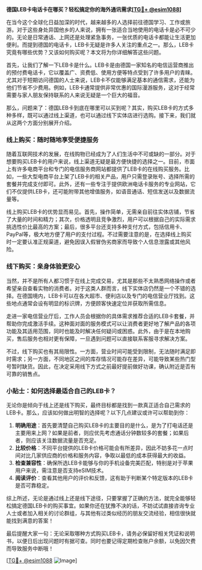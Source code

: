 **德国LEB卡电话卡在哪买？轻松搞定你的海外通讯需求[[TG💪+ @esim1088](https://t.me/s/esim1088)]**

在当今这个全球化日益加深的时代，越来越多的人选择前往德国学习、工作或旅游。对于这些身处异国他乡的人来说，拥有一张适合当地使用的电话卡是必不可少的。无论是日常通话、上网还是处理紧急事务，一张优质的电话卡都能让生活更加便利。而提到德国的电话卡，LEB卡无疑是许多人关注的重点之一。那么，LEB卡究竟有哪些优势？又该如何购买呢？本文将为你详细解答这些问题。

首先，让我们了解一下LEB卡是什么。LEB卡是由德国一家知名的电信运营商推出的预付费电话卡，它以覆盖广、资费低、使用方便等特点受到了许多用户的青睐。尤其对于短期访问德国的人士来说，LEB卡不仅能够满足基本的通信需求，还能为他们节省不少费用。例如，LEB卡通常提供非常优惠的国际漫游服务，这对于经常需要与家人朋友保持联系的人来说无疑是一个巨大的福音。

那么，问题来了：德国LEB卡到底在哪里可以买到呢？其实，购买LEB卡的方式多种多样，既可以通过线上渠道，也可以通过线下实体店进行选购。接下来，我们就从这两个方面分别展开介绍。

### 线上购买：随时随地享受便捷服务

随着互联网技术的发展，在线购物已经成为了人们生活中不可或缺的一部分。对于想要购买LEB卡的用户来说，线上渠道无疑是最方便快捷的选择之一。目前，市面上有许多电商平台和专门的电信服务商网站都提供了LEB卡的在线购买服务。比如，一些大型电商平台上架了LEB卡的相关产品，用户只需登录账号、选择所需的套餐并完成支付即可。此外，还有一些专注于提供欧洲电话卡服务的专业网站，它们不仅提供LEB卡，还可能附带其他增值服务，如语音通话、短信发送以及数据流量等。

线上购买LEB卡的优势显而易见。首先，操作简单，无需亲自前往实体店铺，节省了大量的时间和精力；其次，价格透明且竞争激烈，用户可以根据自己的实际需求挑选性价比最高的方案；最后，很多平台还支持多种支付方式，包括信用卡、PayPal等，极大地方便了用户的支付过程。不过需要注意的是，在选择线上购买时一定要认准正规渠道，避免因误入假冒伪劣商家而导致个人信息泄露或其他风险。

### 线下购买：亲身体验更安心

当然，并不是所有人都习惯于在线上完成交易，尤其是那些不太熟悉网络操作或者希望亲自查看实物的消费者。对于这类人群而言，线下实体店仍然是一个不错的选择。在德国境内，LEB卡可以在各大超市、便利店以及专门的电信营业厅找到。这些地点通常会设有明显的标识牌，方便顾客快速定位并获取所需信息。

走进一家电信营业厅后，工作人员会根据你的具体需求推荐合适的LEB卡套餐，并帮助你完成激活手续。这种面对面的服务模式可以让消费者更好地了解产品的各项功能及其适用范围，同时也能及时解决任何疑问或困惑。此外，由于是在本地购买，售后服务也相对更有保障，一旦遇到问题可以直接联系客服寻求解决方案。

不过，线下购买也有其局限性。一方面，营业时间可能受到限制，无法随时满足即时需求；另一方面，不同地区之间的库存情况可能存在差异，可能导致某些热门型号暂时缺货。因此，在决定采用线下方式之前最好提前做好功课，确认附近是否有可靠的销售点。

### 小贴士：如何选择最适合自己的LEB卡？

无论你是倾向于线上还是线下购买，最终目标都是找到一款真正适合自己需求的LEB卡。那么，应该如何做出明智的选择呢？以下几点建议或许可以帮助到你：

1. **明确用途**：首先要清楚自己购买LEB卡的主要目的是什么，是为了打电话还是主要用来上网？如果是前者，则应优先考虑通话分钟数较多的套餐；如果后者，则应该关注数据流量是否充足。
2. **比较价格**：不同平台提供的LEB卡价格可能会有所差异，因此不妨多花一点时间对比几家供应商的价格和服务内容，争取以最低的成本获得最大的收益。
3. **检查兼容性**：确保所选LEB卡能够与你的手机设备完美匹配，特别是对于苹果用户来说，需注意是否支持eSIM技术。
4. **阅读评价**：查看其他用户的评价和反馈，这有助于判断某个特定版本的LEB卡是否可靠稳定。

综上所述，无论是通过线上还是线下途径，只要掌握了正确的方法，就完全能够轻松搞定德国LEB卡的购买事宜。如果你还在犹豫不决的话，不妨试试直接咨询专业人士或者加入相关的讨论群组，与其他有过类似经历的朋友交流经验，相信很快就能找到满意的答案！

最后提醒大家一句：无论采取哪种方式购买LEB卡，请务必保留好相关凭证和说明书，以便日后出现问题时有据可查。同时也要记得定期检查账户余额，以免因欠费而导致服务中断哦！

[[TG💪+ @esim1088](https://t.me/s/esim1088) ![Image](https://i.postimg.cc/4NQfJmqS/Snipaste-2025-05-13-00-14-12.png)]
